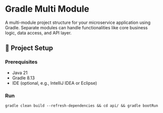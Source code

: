 # Gradle Multi Module
A multi-module project structure for your microservice application using Gradle. Separate modules can handle functionalities like core business logic, data access, and API layer.

## 🔧 Project Setup
### Prerequisites

- Java 21
- Gradle 8.13
- IDE (optional, e.g., IntelliJ IDEA or Eclipse)

### Run
```
gradle clean build --refresh-dependencies && cd api/ && gradle bootRun
```
